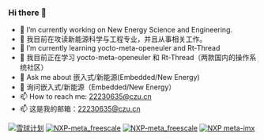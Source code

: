 ### Hi there 👋
- 🔭 I’m currently working on New Energy Science and Engineering.
- 🔭 我目前在攻读新能源科学与工程专业，并且从事相关工作。
- 🌱 I’m currently learning yocto-meta-openeuler and Rt-Thread
- 🌱 我目前正在学习 yocto-meta-openeuler 和 Rt-Thread（两款国内的操作系统社区）
- 💬 Ask me about 嵌入式/新能源(Embedded/New Energy)
- 💬 询问嵌入式/新能源（Embedded/New Energy）
- 📫 How to reach me: 22230635@czu.cn
- 📫 这是我的邮箱：22230635@czu.cn


[![雪球计划](https://img.shields.io/badge/%E9%9B%AA%E7%90%83%E8%AE%A1%E5%88%92-issues%2FI90DOU-blue
)](https://gitee.com/openeuler/yocto-meta-openeuler/issues/I90DOU#comment-loadder)
[![NXP-meta_freescale](https://img.shields.io/badge/NXP-meta_freescale-brightgreen
)](https://github.com/Freescale/meta-freescale)
[![NXP-meta_freescale](https://img.shields.io/badge/yocto_meta_SIG-openeuler-violet
)](https://gitee.com/openeuler/yocto-meta-openeuler)
[![NXP meta-imx](https://img.shields.io/badge/NXP-meta_imx-8A2BE2
)](https://github.com/nxp-imx/meta-imx)


<!--
**Darrenpig/Darrenpig** is a ✨ _special_ ✨ repository because its `README.md` (this file) appears on your GitHub profile.

Here are some ideas to get you started:

- 🔭 I’m currently working on ...
- 🌱 I’m currently learning ...
- 👯 I’m looking to collaborate on ...
- 🤔 I’m looking for help with ...
- 💬 Ask me about ...
- 📫 How to reach me: ...
- 😄 Pronouns: ...
- ⚡ Fun fact: ...
-->

